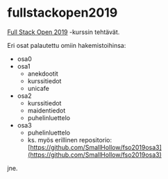 # fullstackopen2019
[Full Stack Open 2019](https://fullstackopen.com/) -kurssin tehtävät.

Eri osat palautettu omiin hakemistoihinsa:

- osa0
- osa1
  - anekdootit
  - kurssitiedot
  - unicafe
- osa2
  - kurssitiedot
  - maidentiedot
  - puhelinluettelo
- osa3
  - puhelinluettelo
  - ks. myös erillinen repositorio: [https://github.com/SmallHollow/fso2019osa3](https://github.com/SmallHollow/fso2019osa3)

jne.
